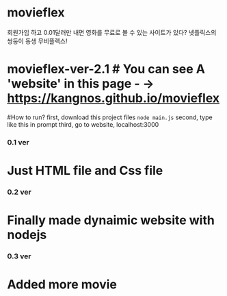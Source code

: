# movieflex
회원가입 하고 0.01달러만 내면 영화를 무료로 볼 수 있는 사이트가 있다? 넷플릭스의 쌍둥이 동생 무비플렉스!
# movieflex-ver-2.1 # You can see A 'website' in this page *-* ->  https://kangnos.github.io/movieflex
#How to run? 
first, download this project files ```node main.js``` 
second, type like this in prompt 
third, go to website, localhost:3000 

### 0.1 ver 
# Just HTML file and Css file

### 0.2 ver 
# Finally made dynaimic website with nodejs 

### 0.3 ver 
# Added more movie
